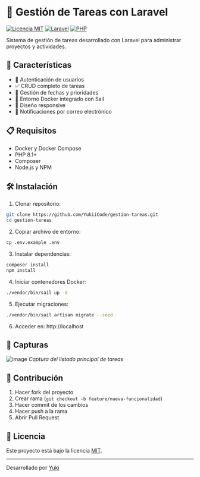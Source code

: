 # 🚀 Gestión de Tareas con Laravel

[![Licencia MIT](https://img.shields.io/badge/Licencia-MIT-brightgreen.svg)](https://opensource.org/licenses/MIT)
[![Laravel](https://img.shields.io/badge/Laravel-11.x-orange.svg)](https://laravel.com)
[![PHP](https://img.shields.io/badge/PHP-8.1+-blue.svg)](https://php.net)

Sistema de gestión de tareas desarrollado con Laravel para administrar proyectos y actividades.

## 🌟 Características

- 🔐 Autenticación de usuarios
- ✅ CRUD completo de tareas
- 📅 Gestión de fechas y prioridades
- 🐳 Entorno Docker integrado con Sail
- 📱 Diseño responsive
- 📧 Notificaciones por correo electrónico

## 📋 Requisitos

- Docker y Docker Compose
- PHP 8.1+ 
- Composer
- Node.js y NPM

## 🛠️ Instalación

1. Clonar repositorio:
```bash
git clone https://github.com/YukiiCode/gestion-tareas.git
cd gestion-tareas
```

2. Copiar archivo de entorno:
```bash
cp .env.example .env
```

3. Instalar dependencias:
```bash
composer install
npm install
```

4. Iniciar contenedores Docker:
```bash
./vendor/bin/sail up -d
```

5. Ejecutar migraciones:
```bash
./vendor/bin/sail artisan migrate --seed
```

6. Acceder en:
http://localhost

## 📸 Capturas

![image](https://github.com/user-attachments/assets/7f742698-44a0-49b7-bfa6-5ddd5aa4bbb9)
*Captura del listado principal de tareas*

## 🤝 Contribución

1. Hacer fork del proyecto
2. Crear rama (`git checkout -b feature/nueva-funcionalidad`)
3. Hacer commit de los cambios
4. Hacer push a la rama
5. Abrir Pull Request

## 📜 Licencia

Este proyecto está bajo la licencia [MIT](https://opensource.org/licenses/MIT).

---

Desarrollado por [Yuki](https://github.com/YukiiCode)
